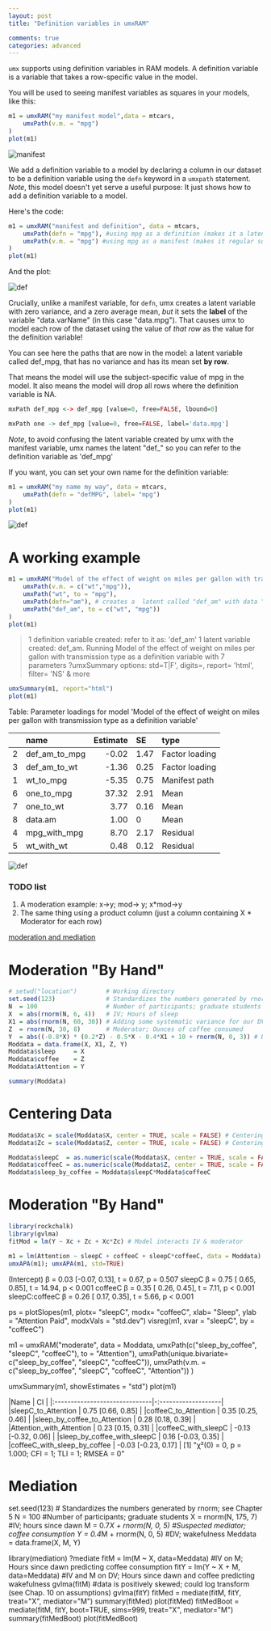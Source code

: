 ```yaml
---
layout: post
title: "Definition variables in umxRAM"

comments: true
categories: advanced
---
```



`umx` supports using definition variables in RAM models. A definition variable is a variable that takes a row-specific value in the model.

You will be used to seeing manifest variables as squares in your models, like this:

```R
m1 = umxRAM("my manifest model",data = mtcars,
	umxPath(v.m. = "mpg")
)
plot(m1)
```
![manifest](/media/definition_variables/manifest.png "manifest variable with variance")

We add a definition variable to a model by declaring a column in our dataset to be a definition variable using the `defn` keyword in a `umxpath` statement.
*Note*, this model doesn't yet serve a useful purpose: It just shows how to add a definition variable to a model.

Here's the code:

```R
m1 = umxRAM("manifest and definition", data = mtcars,
	umxPath(defn = "mpg"), #using mpg as a definition (makes it a latent with row-wise means)
	umxPath(v.m. = "mpg") #using mpg as a manifest (makes it regular square as expected)
)
plot(m1)
```
And the plot:

![def](/media/definition_variables/manifest_and_definition.png "Definition variable as a data.labeled latent")

Crucially, unlike a manifest variable, for `defn`, umx creates a latent variable with zero variance, and a zero average mean, *but* it sets the **label** of the variable "data.varName" (in this case "data.mpg").
That causes umx to model each row of the dataset using the value of *that row* as the value for the definition variable!

You can see here the paths that are now in the model: a latent variable called def_mpg, that has no variance and has its mean set **by row**.

That means the model will use the subject-specific value of mpg in the model. It also means the model will drop all rows where the definition variable is NA.

```R
mxPath def_mpg <-> def_mpg [value=0, free=FALSE, lbound=0]

mxPath one -> def_mpg [value=0, free=FALSE, label='data.mpg']
```

*Note*, to avoid confusing the latent variable created by umx with the manifest variable, umx names the latent "def_"
so you can refer to the definition variable as 'def_mpg'

If you want, you can set your own name for the definition variable:

```R
m1 = umxRAM("my name my way", data = mtcars,
	umxPath(defn = "defMPG", label= "mpg")
)
plot(m1)
```

![def](/media/definition_variables/named_def.png "Definition variable with an arbitrary name")

# A working example

```R
m1 = umxRAM("Model of the effect of weight on miles per gallon with transmission type as a definition variable", data = mtcars, 
	umxPath(v.m. = c("wt","mpg")),
	umxPath("wt", to = "mpg"),
	umxPath(defn="am"), # creates a  latent called "def_am" with data "data.am"
	umxPath("def_am", to = c("wt", "mpg"))
)
plot(m1)
```

> 1 definition variable created: refer to it as: 'def_am'
1 latent variable created: def_am. 
Running Model of the effect of weight on miles per gallon with transmission type as a definition variable with 7 parameters
?umxSummary options: std=T|F', digits=, report= 'html', filter= 'NS' & more

```R
umxSummary(m1, report="html")
plot(m1)
```
Table: Parameter loadings for model 'Model of the effect of weight on miles per gallon with transmission type as a definition variable'

|   |name          | Estimate|SE   |type           |
|:--|:-------------|--------:|:----|:--------------|
|2  |def_am_to_mpg |    -0.02|1.47 |Factor loading |
|3  |def_am_to_wt  |    -1.36|0.25 |Factor loading |
|1  |wt_to_mpg     |    -5.35|0.75 |Manifest path  |
|6  |one_to_mpg    |    37.32|2.91 |Mean           |
|7  |one_to_wt     |     3.77|0.16 |Mean           |
|8  |data.am       |     1.00|0    |Mean           |
|4  |mpg_with_mpg  |     8.70|2.17 |Residual       |
|5  |wt_with_wt    |     0.48|0.12 |Residual       |

![def](/media/definition_variables/wt_mpg_by_am.png "Model of the effect of weight on miles per gallon with transmission type as a definition variable")


### TODO list

1. A moderation example: x->y; mod-> y; x*mod->y
2. The same thing using a product column (just a column containing X * Moderator for each row)


[moderation and mediation](https://ademos.people.uic.edu/Chapter14.html#31_example_moderation_data)

# Moderation "By Hand"

```R
# setwd("location")        # Working directory
set.seed(123)              # Standardizes the numbers generated by rnorm; see Chapter 5
N  = 100                   # Number of participants; graduate students
X  = abs(rnorm(N, 6, 4))   # IV; Hours of sleep
X1 = abs(rnorm(N, 60, 30)) # Adding some systematic variance for our DV
Z  = rnorm(N, 30, 8)       # Moderator; Ounces of coffee consumed
Y  = abs((-0.8*X) * (0.2*Z) - 0.5*X - 0.4*X1 + 10 + rnorm(N, 0, 3)) # DV; Attention Paid
Moddata = data.frame(X, X1, Z, Y)
Moddata$sleep     = X
Moddata$coffee    = Z
Moddata$Attention = Y

summary(Moddata)
```

# Centering Data

```R
Moddata$Xc = scale(Moddata$X, center = TRUE, scale = FALSE) # Centering IV; hours of sleep
Moddata$Zc = scale(Moddata$Z, center = TRUE, scale = FALSE) # Centering moderator; coffee consumption

Moddata$sleepC  = as.numeric(scale(Moddata$X, center = TRUE, scale = FALSE)) # Centering IV; hours of sleep
Moddata$coffeeC = as.numeric(scale(Moddata$Z, center = TRUE, scale = FALSE)) # Centering moderator; coffee consumption
Moddata$sleep_by_coffee = Moddata$sleepC*Moddata$coffeeC
```

# Moderation "By Hand"

```R
library(rockchalk)
library(gvlma)
fitMod = lm(Y ~ Xc + Zc + Xc*Zc) # Model interacts IV & moderator

m1 = lm(Attention ~ sleepC + coffeeC + sleepC*coffeeC, data = Moddata) # Model interacts IV & moderator
umxAPA(m1); umxAPA(m1, std=TRUE)

```
(Intercept)    β = 0.03 [-0.07, 0.13], t =  0.67, p = 0.507
sleepC         β = 0.75 [ 0.65, 0.85], t = 14.94, p < 0.001
coffeeC        β = 0.35 [ 0.26, 0.45], t =  7.11, p < 0.001
sleepC:coffeeC β = 0.26 [ 0.17, 0.35], t =  5.66, p < 0.001

ps = plotSlopes(m1, plotx= "sleepC", modx= "coffeeC", xlab= "Sleep", ylab = "Attention Paid", modxVals = "std.dev")
visreg(m1, xvar = "sleepC", by = "coffeeC")

m1 = umxRAM("moderate", data = Moddata,
	umxPath(c("sleep_by_coffee", "sleepC", "coffeeC"), to = "Attention"),
	umxPath(unique.bivariate= c("sleep_by_coffee", "sleepC", "coffeeC")),
	umxPath(v.m. = c("sleep_by_coffee", "sleepC", "coffeeC", "Attention"))
)

umxSummary(m1, showEstimates = "std")
plot(m1)

|Name                           | CI                  |
|:------------------------------|-:-------------------|
|sleepC_to_Attention            | 0.75 [0.66, 0.85]   |
|coffeeC_to_Attention           | 0.35 [0.25, 0.46]   |
|sleep_by_coffee_to_Attention   | 0.28 [0.18, 0.39]   |
|Attention_with_Attention       | 0.23 [0.15, 0.31]   |
|coffeeC_with_sleepC            | -0.13 [-0.32, 0.06] |
|sleep_by_coffee_with_sleepC    | 0.16 [-0.03, 0.35]  |
|coffeeC_with_sleep_by_coffee   | -0.03 [-0.23, 0.17] |
[1] "χ²(0) = 0, p = 1.000; CFI = 1; TLI = 1; RMSEA = 0"


# Mediation

set.seed(123) # Standardizes the numbers generated by rnorm; see Chapter 5
N = 100 #Number of participants; graduate students
X = rnorm(N, 175, 7) #IV; hours since dawn
M = 0.7*X + rnorm(N, 0, 5) #Suspected mediator; coffee consumption 
Y = 0.4*M + rnorm(N, 0, 5) #DV; wakefulness
Meddata = data.frame(X, M, Y)

library(mediation)
?mediate
fitM = lm(M ~ X,     data=Meddata) #IV on M; Hours since dawn predicting coffee consumption
fitY = lm(Y ~ X + M, data=Meddata) #IV and M on DV; Hours since dawn and coffee predicting wakefulness
gvlma(fitM) #data is positively skewed; could log transform (see Chap. 10 on assumptions)
gvlma(fitY)
fitMed = mediate(fitM, fitY, treat="X", mediator="M")
summary(fitMed)
plot(fitMed)
fitMedBoot = mediate(fitM, fitY, boot=TRUE, sims=999, treat="X", mediator="M")
summary(fitMedBoot)
plot(fitMedBoot)

